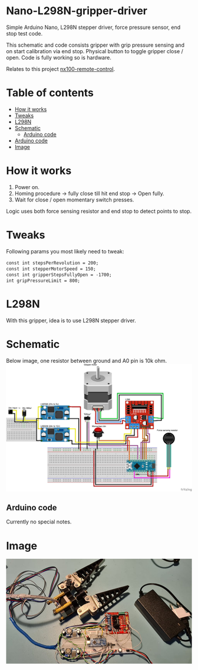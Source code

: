 # Nano-L298N-gripper-driver
Simple Arduino Nano, L298N stepper driver, force pressure sensor, end stop test code.

This schematic and code consists gripper with grip pressure sensing and on start calibration via end stop. 
Physical button to toggle gripper close / open. Code is fully working so is hardware.

Relates to this project [nx100-remote-control](https://github.com/norkator/nx100-remote-control).

Table of contents
=================
* [How it works](#how-it-works)
* [Tweaks](#tweaks)
* [L298N](#L298N)
* [Schematic](#schematic)
    * [Arduino code](#arduino-code)
* [Arduino code](#arduino-code)
* [Image](#image)
    

How it works
============
1. Power on.
2. Homing procedure -> fully close till hit end stop -> Open fully.
3. Wait for close / open momentary switch presses.

Logic uses both force sensing resistor and end stop to detect points to stop.


Tweaks
============
Following params you most likely need to tweak:
```
const int stepsPerRevolution = 200;
const int stepperMotorSpeed = 150;
const int gripperStepsFullyOpen = -1700;
int gripPressureLimit = 800;
```


L298N
============
With this gripper, idea is to use L298N stepper driver.


Schematic
============
Below image, one resistor between ground and A0 pin is 10k ohm. 
![GripperSketch](./GripperSketch_bb.png)


Arduino code
-------
Currently no special notes.


Image
============
![img](./docs/209290103_.jpg)
